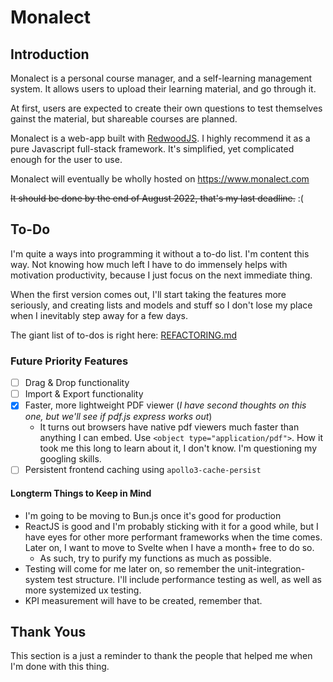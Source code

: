 # Monalect

## Introduction

Monalect is a personal course manager, and a self-learning management system. It allows users to upload their learning material, and go through it.

At first, users are expected to create their own questions to test themselves gainst the material, but shareable courses are planned.

Monalect is a web-app built with [RedwoodJS](https://redwoodjs.com/). I highly recommend it as a pure Javascript full-stack framework. It's simplified, yet complicated enough for the user to use.

Monalect will eventually be wholly hosted on https://www.monalect.com 

~~It should be done by the end of August 2022, that's my last deadline.~~ :(

## To-Do

I'm quite a ways into programming it without a to-do list. I'm content this way. Not knowing how much left I have to do immensely helps with motivation productivity, because I just focus on the next immediate thing.

When the first version comes out, I'll start taking the features more seriously, and creating lists and models and stuff so I don't lose my place when I inevitably step away for a few days.

The giant list of to-dos is right here: [REFACTORING.md](./REFACTORING.md)

### Future Priority Features

+ [ ] Drag & Drop functionality 
+ [ ] Import & Export functionality
+ [X] Faster, more lightweight PDF viewer (*I have second thoughts on this one, but we'll see if pdf.js express works out*)
	+ It turns out browsers have native pdf viewers much faster than anything I can embed. Use `<object type="application/pdf">`. How it took me this long to learn about it, I don't know. I'm questioning my googling skills.
+ [ ] Persistent frontend caching using `apollo3-cache-persist`

#### Longterm Things to Keep in Mind

+ I'm going to be moving to Bun.js once it's good for production
+ ReactJS is good and I'm probably sticking with it for a good while, but I have eyes for other more performant frameworks when the time comes. Later on, I want to move to Svelte when I have a month+ free to do so.
	+ As such, try to purify my functions as much as possible.
+ Testing will come for me later on, so remember the unit-integration-system test structure. I'll include performance testing as well, as well as more systemized ux testing.
+ KPI measurement will have to be created, remember that.

## Thank Yous

This section is a just a reminder to thank the people that helped me when I'm done with this thing.
